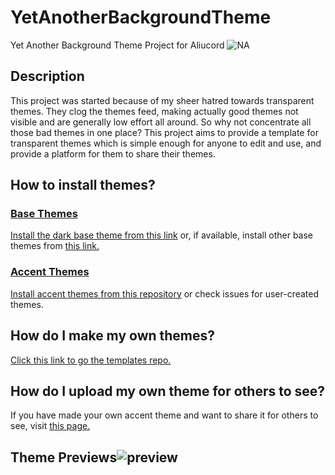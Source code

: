 # YetAnotherBackgroundTheme
Yet Another Background Theme Project for Aliucord
![NA](https://github.com/RhyMegu/YetAnotherBackgroundTheme/blob/main/Resources/Title.png?raw=true)

## Description
This project was started because of my sheer hatred towards transparent themes. They clog the themes feed, making actually good themes not visible and are generally low effort all around. So why not concentrate all those bad themes in one place?
This project aims to provide a template for transparent themes which is simple enough for anyone to edit and use, and provide a platform for them to share their themes.

## How to install themes?
### [Base Themes](https://github.com/RhyMegu/YetAnotherBackgroundTheme/tree/main/Accents)
[Install the dark base theme from this link](https://raw.githubusercontent.com/RhyMegu/YetAnotherBackgroundTheme/main/Base/YABTBaseDark.json) or, if available, install other base themes from [this link.](https://github.com/RhyMegu/YetAnotherBackgroundTheme/tree/main/Base)

### [Accent Themes](https://github.com/RhyMegu/YetAnotherBackgroundTheme/tree/main/Accents)
[Install accent themes from this repository](https://github.com/RhyMegu/YetAnotherBackgroundTheme/tree/main/Accents) or check issues for user-created themes.

## How do I make my own themes?
[Click this link to go the templates repo.](https://github.com/RhyMegu/YetAnotherBackgroundTheme/tree/main/Templates)

## How do I upload my own theme for others to see?
If you have made your own accent theme and want to share it for others to see, visit [this page.](https://github.com/RhyMegu/YetAnotherBackgroundTheme/tree/main/Submission)

## Theme Previews![preview](https://github.com/RhyMegu/YetAnotherBackgroundTheme/blob/main/Resources/ezgif.com-gif-maker.gif?raw=true)
